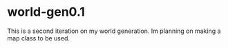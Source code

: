 # world-gen0.1
This is a second iteration on my world generation. Im planning on making a map class to be used.
